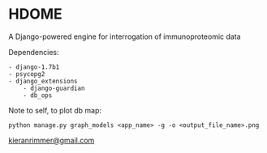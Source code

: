 
# HDOME

A Django-powered engine for interrogation of immunoproteomic data

Dependencies:

	- django-1.7b1
	- psycopg2
	- django_extensions
        - django-guardian
        - db_ops


Note to self, to plot db map:

	python manage.py graph_models <app_name> -g -o <output_file_name>.png

kieranrimmer@gmail.com
